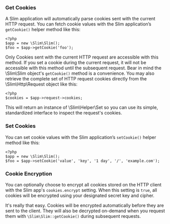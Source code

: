 ### Get Cookies

A Slim application will automatically parse cookies sent with the current HTTP request. You can fetch cookie values
with the Slim application’s `getCookie()` helper method like this:

    <?php
    $app = new \Slim\Slim();
    $foo = $app->getCookie('foo');

Only Cookies sent with the current HTTP request are accessible with this method. If you set a cookie during the
current request, it will not be accessible with this method until the subsequent request. Bear in mind the \Slim\Slim
object's `getCookie()` method is a convenience. You may also retrieve the complete set of HTTP request cookies
directly from the \Slim\Http\Request object like this:

    <?php
    $cookies = $app->request->cookies;

This will return an instance of \Slim\Helper\Set so you can use its simple, standardized interface to inspect the
request's cookies.

### Set Cookies

You can set cookie values with the Slim application’s `setCookie()` helper method like this:

    <?php
    $app = new \Slim\Slim();
    $foo = $app->setCookie('value', 'key', '1 day', '/', 'example.com');

### Cookie Encryption

You can optionally choose to encrypt all cookies stored on the HTTP client with the Slim app's `cookies.encrypt`
setting. When this setting is `true`, all cookies will be encrypted using your designated secret key and cipher.

It's really that easy. Cookies will be encrypted automatically before they are sent to the client. They will also
be decrypted on-demand when you request them with `\Slim\Slim::getCookie()` during subsequent requests.
